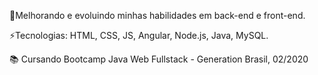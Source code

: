 

🌱Melhorando e evoluindo minhas habilidades em back-end e front-end.

⚡Tecnologias: HTML, CSS, JS, Angular, Node.js, Java, MySQL.

📚 Cursando Bootcamp Java Web Fullstack - Generation Brasil, 02/2020
